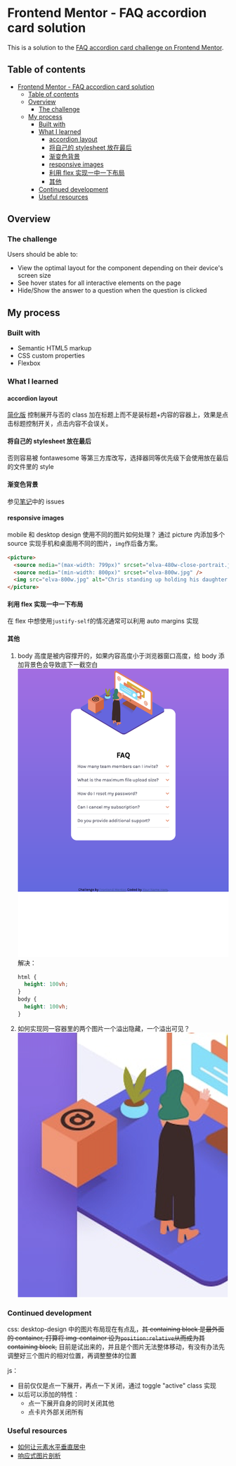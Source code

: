 # Frontend Mentor - FAQ accordion card solution

This is a solution to the [FAQ accordion card challenge on Frontend Mentor](https://www.frontendmentor.io/challenges/faq-accordion-card-XlyjD0Oam).

## Table of contents

- [Frontend Mentor - FAQ accordion card solution](#frontend-mentor---faq-accordion-card-solution)
  - [Table of contents](#table-of-contents)
  - [Overview](#overview)
    - [The challenge](#the-challenge)
  - [My process](#my-process)
    - [Built with](#built-with)
    - [What I learned](#what-i-learned)
      - [accordion layout](#accordion-layout)
      - [将自己的 stylesheet 放在最后](#将自己的-stylesheet-放在最后)
      - [渐变色背景](#渐变色背景)
      - [responsive images](#responsive-images)
      - [利用 flex 实现一中一下布局](#利用-flex-实现一中一下布局)
      - [其他](#其他)
    - [Continued development](#continued-development)
    - [Useful resources](#useful-resources)

## Overview

### The challenge

Users should be able to:

- View the optimal layout for the component depending on their device's screen size
- See hover states for all interactive elements on the page
- Hide/Show the answer to a question when the question is clicked

## My process

### Built with

- Semantic HTML5 markup
- CSS custom properties
- Flexbox

### What I learned

#### accordion layout

[简化版](https://codepen.io/effycoco/pen/BawKQme)
控制展开与否的 class 加在标题上而不是装标题+内容的容器上，效果是点击标题控制开关，点击内容不会误关。

#### 将自己的 stylesheet 放在最后

否则容易被 fontawesome 等第三方库改写，选择器同等优先级下会使用放在最后的文件里的 style

#### 渐变色背景

参见[笔记](https://www.notion.so/Cha-11-backgrounds-shadows-and-blend-modes-f29036d69f424100a83ece43f84bb2f7)中的 issues

#### responsive images

mobile 和 desktop design 使用不同的图片如何处理？
通过 picture 内添加多个 source 实现手机和桌面用不同的图片，`img`作后备方案。

```html
<picture>
  <source media="(max-width: 799px)" srcset="elva-480w-close-portrait.jpg" />
  <source media="(min-width: 800px)" srcset="elva-800w.jpg" />
  <img src="elva-800w.jpg" alt="Chris standing up holding his daughter Elva" />
</picture>
```

#### 利用 flex 实现一中一下布局

在 flex 中想使用`justify-self`的情况通常可以利用 auto margins 实现

#### 其他

1. body 高度是被内容撑开的，如果内容高度小于浏览器窗口高度，给 body 添加背景色会导致底下一截空白![](./images/screenshort-body-height.png)
   解决：
   ```css
   html {
     height: 100vh;
   }
   body {
     height: 100vh;
   }
   ```
2. 如何实现同一容器里的两个图片一个溢出隐藏，一个溢出可见？
   ![](images/picture-overflow.png)

### Continued development

css:
desktop-design 中的图片布局现在有点乱，~~其 containing block 是最外面的 container, 打算将 img-container 设为`position:relative`从而成为其 containing block,~~ 目前是试出来的，并且是个图片无法整体移动，有没有办法先调整好三个图片的相对位置，再调整整体的位置

js：

- 目前仅仅是点一下展开，再点一下关闭，通过 toggle "active" class 实现
- 以后可以添加的特性：
  - 点一下展开自身的同时关闭其他
  - 点卡片外部关闭所有

### Useful resources

- [如何让元素水平垂直居中](https://github.com/qianguyihao/Web/blob/master/03-CSS%E8%BF%9B%E9%98%B6/04-%E5%A6%82%E4%BD%95%E8%AE%A9%E4%B8%80%E4%B8%AA%E5%85%83%E7%B4%A0%E6%B0%B4%E5%B9%B3%E5%9E%82%E7%9B%B4%E5%B1%85%E4%B8%AD%EF%BC%9F.md)
- [响应式图片剖析](https://jakearchibald.com/2015/anatomy-of-responsive-images/)
